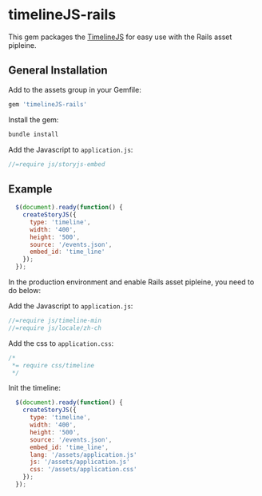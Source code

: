 # timelineJS-rails

This gem packages the [TimelineJS](http://timeline.verite.co/) for easy use with the Rails asset pipleine.

## General Installation

Add to the assets group in your Gemfile:

```ruby
gem 'timelineJS-rails'
```

Install the gem:
  
```ruby
bundle install
```

Add the Javascript to `application.js`:


```javascript
//=require js/storyjs-embed
```

## Example

```javascript
  $(document).ready(function() {
    createStoryJS({
      type: 'timeline',
      width: '400',
      height: '500',
      source: '/events.json',
      embed_id: 'time_line'
    });
  });
```

In the production environment and enable Rails asset pipleine, you need to do below:

Add the Javascript to `application.js`:


```javascript
//=require js/timeline-min
//=require js/locale/zh-ch
```

Add the css to `application.css`:

```css
/*
 *= require css/timeline
 */  
````

Init the timeline:


```javascript
  $(document).ready(function() {
    createStoryJS({
      type: 'timeline',
      width: '400',
      height: '500',
      source: '/events.json',      
      embed_id: 'time_line',
      lang: '/assets/application.js'
      js: '/assets/application.js'
      css: '/assets/application.css'      
    });
  });
```


